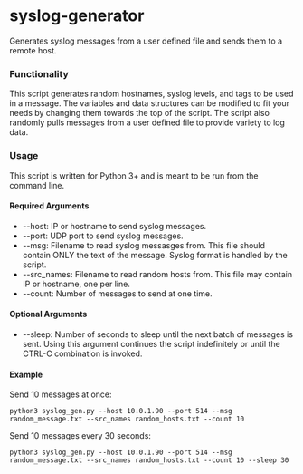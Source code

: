 syslog-generator
================

Generates syslog messages from a user defined file and sends them to a remote host. 

### Functionality
This script generates random hostnames, syslog levels, and tags to be used in a message. The variables and data structures can be modified to fit your needs by changing them towards the top of the script. The script also randomly pulls messages from a user defined file to provide variety to log data.  

### Usage
This script is written for Python 3+ and is meant to be run from the command line.

#### Required Arguments

* --host: IP or hostname to send syslog messages.
* --port: UDP port to send syslog messages.  
* --msg: Filename to read syslog messasges from. This file should contain ONLY the text of the message. Syslog format is handled by the script. 
* --src_names: Filename to read random hosts from.  This file may contain IP or hostname, one per line.
* --count: Number of messages to send at one time. 

#### Optional Arguments

* --sleep: Number of seconds to sleep until the next batch of messages is sent. Using this argument continues the script indefinitely or until the CTRL-C combination is invoked.  

#### Example

Send 10 messages at once:
```
python3 syslog_gen.py --host 10.0.1.90 --port 514 --msg random_message.txt --src_names random_hosts.txt --count 10

```

Send 10 messages every 30 seconds:
```
python3 syslog_gen.py --host 10.0.1.90 --port 514 --msg random_message.txt --src_names random_hosts.txt --count 10 --sleep 30

```
